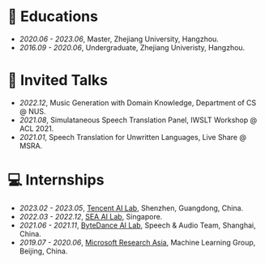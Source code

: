 # 📖 Educations
- *2020.06 - 2023.06*, Master, Zhejiang University, Hangzhou.
- *2016.09 - 2020.06*, Undergraduate, Zhejiang Univeristy, Hangzhou.

# 💬 Invited Talks
- *2022.12*, Music Generation with Domain Knowledge, Department of CS @ NUS.
- *2021.08*, Simulataneous Speech Translation Panel, IWSLT Workshop @ ACL 2021.
- *2021.01*, Speech Translation for Unwritten Languages, Live Share @ MSRA.

# 💻 Internships
- *2023.02 - 2023.05*, [Tencent AI Lab](https://ai.tencent.com/ailab/en/about/), Shenzhen, Guangdong, China.
- *2022.03 - 2022.12*, [SEA AI Lab](https://sail.sea.com/), Singapore.
- *2021.06 - 2021.11*, [ByteDance AI Lab](https://www.bytedance.com/en/), Speech & Audio Team, Shanghai, China.
- *2019.07 - 2020.06*, [Microsoft Research Asia](https://www.msra.cn/), Machine Learning Group, Beijing, China.
